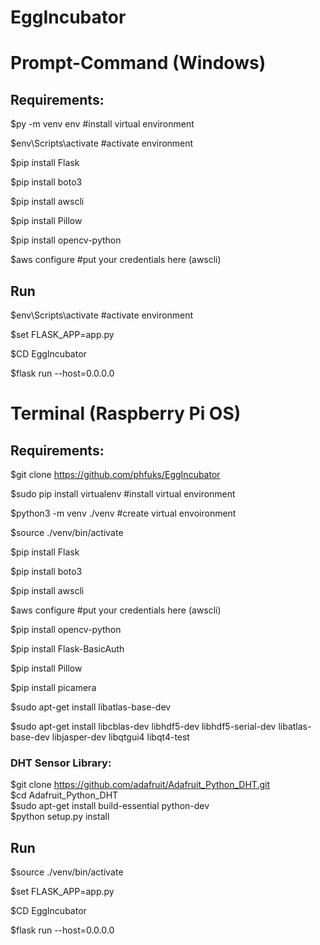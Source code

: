 # EggIncubator

# Prompt-Command (Windows)

## Requirements:

$py -m venv env #install virtual environment

$env\Scripts\activate	#activate environment

$pip install Flask

$pip install boto3

$pip install awscli

$pip install Pillow

$pip install opencv-python

$aws configure	#put your credentials here (awscli)

## Run

$env\Scripts\activate	#activate environment

$set FLASK_APP=app.py

$CD EggIncubator

$flask run --host=0.0.0.0

# Terminal (Raspberry Pi OS)

## Requirements:

$git clone https://github.com/phfuks/EggIncubator

$sudo pip install virtualenv #install virtual environment

$python3 -m venv ./venv #create virtual envoironment

$source ./venv/bin/activate

$pip install Flask

$pip install boto3

$pip install awscli

$aws configure	#put your credentials here (awscli)

$pip install opencv-python

$pip install Flask-BasicAuth

$pip install Pillow

$pip install picamera

$sudo apt-get install libatlas-base-dev

$sudo apt-get install libcblas-dev libhdf5-dev libhdf5-serial-dev libatlas-base-dev libjasper-dev libqtgui4 libqt4-test

### DHT Sensor Library:  
$git clone https://github.com/adafruit/Adafruit_Python_DHT.git  
$cd Adafruit_Python_DHT  
$sudo apt-get install build-essential python-dev  
$python setup.py install

## Run

$source ./venv/bin/activate

$set FLASK_APP=app.py

$CD EggIncubator

$flask run --host=0.0.0.0
